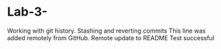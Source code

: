# Lab-3-
Working with git history. Stashing and reverting commits 
This line was added remotely from GitHub.
Remote update to README
Test successful
